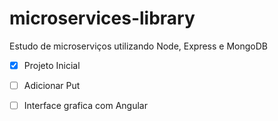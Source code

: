 # microservices-library
Estudo de microserviços utilizando Node, Express e MongoDB

- [X] Projeto Inicial

- [ ] Adicionar Put 

- [ ] Interface grafica com Angular 
